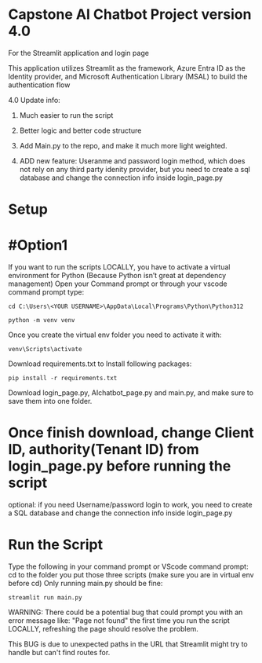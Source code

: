 # Capstone AI Chatbot Project version 4.0 
For the Streamlit application and login page 

This application utilizes Streamlit as the framework, Azure Entra ID as the Identity provider, and Microsoft Authentication Library (MSAL) to build the authentication flow

4.0 Update info: 
1. Much easier to run the script
    
2. Better logic and better code structure 
    
3. Add Main.py to the repo, and make it much more light weighted.
    
4. ADD new feature: Useranme and password login method, which does not rely on any third party idenity provider, but you need to create a sql database and change the connection info inside login_page.py

# Setup
# #Option1 
If you want to run the scripts LOCALLY, you have to activate a virtual environment for Python (Because Python isn’t great at dependency management)
Open your Command prompt or through your vscode command prompt type: 
```
cd C:\Users\<YOUR USERNAME>\AppData\Local\Programs\Python\Python312
```
```
python -m venv venv
```
Once you create the virtual env folder you need to activate it with:
```
venv\Scripts\activate
```
Download requirements.txt to Install following packages:
```
pip install -r requirements.txt
```
Download login_page.py, AIchatbot_page.py and main.py, and make sure to save them into one folder.
# Once finish download, change Client ID, authority(Tenant ID) from login_page.py before running the script
optional:  if you need Username/password login to work, you need to create a SQL database and change the connection info inside login_page.py
# Run the Script 
Type the following in your command prompt or VScode command prompt:
cd to the folder you put those three scripts (make sure you are in virtual env before cd) Only running main.py should be fine:  
```
streamlit run main.py
```
WARNING: 
There could be a potential bug that could prompt you with an error message like: "Page not found"  the first time you run the script LOCALLY, refreshing the page should resolve the problem.

This BUG is due to unexpected paths in the URL that Streamlit might try to handle but can't find routes for.
